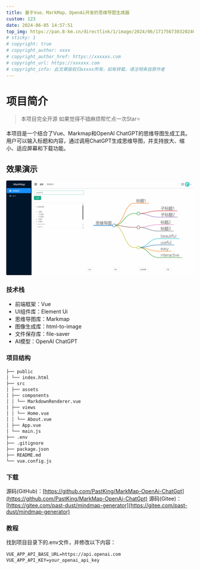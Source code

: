 ```yaml
---
title: 基于Vue、MarkMap、OpenAi开发的思维导图生成器
custom: 123
date: 2024-06-05 14:57:51
top_img: https://pan.8-km.cn/directlink/1/image/2024/06/17175673032024060506014396.gif
# sticky: 1
# copyright: true
# copyright_author: xxxx
# copyright_author_href: https://xxxxxx.com
# copyright_url: https://xxxxxx.com
# copyright_info: 此文章版权归xxxxx所有，如有转载，请注明来自原作者
---
```



# 项目简介

> 本项目完全开源
> 如果觉得不错麻烦帮忙点一次Star⭐️

本项目是一个结合了Vue、Markmap和OpenAI ChatGPT的思维导图生成工具。用户可以输入标题和内容，通过调用ChatGPT生成思维导图，并支持放大、缩小、适应屏幕和下载功能。

## 效果演示

![](../doc/PastKing_2024-06-05_13-14-09.gif)

### 技术栈
- 前端框架：Vue
- UI组件库：Element Ui
- 思维导图库：Markmap
- 图像生成库：html-to-image
- 文件保存库：file-saver
- AI模型：OpenAI ChatGPT
### 项目结构

```
├── public
│ └── index.html
├── src
│ ├── assets
│ ├── components
│ │ └── MarkdownRenderer.vue
│ ├── views
│ │ └── Home.vue
│ │ └── About.vue
│ ├── App.vue
│ └── main.js
├── .env
├── .gitignore
├── package.json
├── README.md
└── vue.config.js
```

### 下载
源码(GitHub)：[https://github.com/PastKing/MarkMap-OpenAi-ChatGpt](https://github.com/PastKing/MarkMap-OpenAi-ChatGpt) 
源码(Gitee)：[https://gitee.com/past-dust/mindmap-generator](https://gitee.com/past-dust/mindmap-generator)
### 教程

找到项目目录下的.env文件，并修改以下内容：
```
VUE_APP_API_BASE_URL=https://api.openai.com
VUE_APP_API_KEY=your_openai_api_key
```